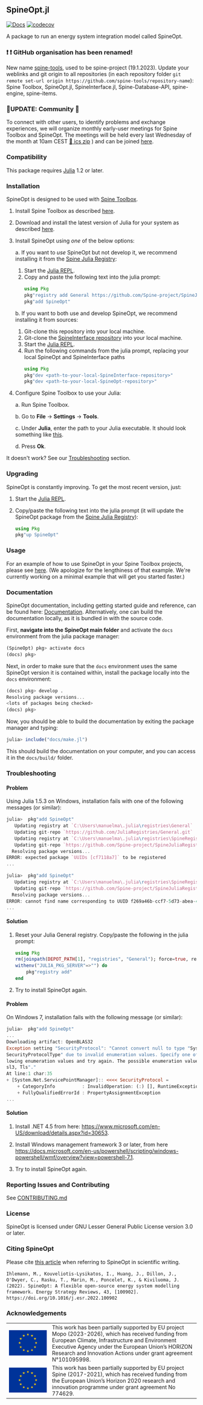 ## SpineOpt.jl

[![Docs](https://img.shields.io/badge/docs-stable-blue.svg)](https://spine-project.github.io/SpineOpt.jl/latest/index.html)
[![codecov](https://codecov.io/gh/Spine-project/SpineOpt.jl/branch/master/graph/badge.svg)](https://codecov.io/gh/Spine-project/SpineOpt.jl)

A package to run an energy system integration model called SpineOpt.

### :exclamation: :exclamation:  **GitHub organisation has been renamed!** 

New name [spine-tools](https://github.com/spine-tools), used to be spine-project (19.1.2023). Update your weblinks and git origin to all repositories (in each repository folder `git remote set-url origin https://github.com/spine-tools/repository-name`): Spine Toolbox, SpineOpt.jl, SpineInterface.jl, Spine-Database-API, spine-engine, spine-items.


### :loudspeaker:UPDATE: Community :rocket: 

To connect with other users, to identify problems and exchange experiences, we will organize monthly early-user meetings for Spine Toolbox and SpineOpt. The meetings will be held every last Wednesday of the month at 10am CEST [:calendar: ics zip](https://github.com/Spine-project/SpineOpt.jl/files/9149471/Spine.Toolbox.and.SpineOpt.Exchange.QA.Help.zip)
) and can be joined [here](https://teams.microsoft.com/l/meetup-join/19%3ameeting_YjlhOWNmZjYtMDUxMC00MWViLTllMGUtNGI0NWY5NzY2YTU4%40thread.v2/0?context=%7b%22Tid%22%3a%22d7ab8571-7881-415a-b0c2-b5a933c86ee8%22%2c%22Oid%22%3a%227ff67982-a736-42fa-ade6-994bb97d94a8%22%7d).

### Compatibility

This package requires [Julia](https://julialang.org/) 1.2 or later.

### Installation

SpineOpt is designed to be used with [Spine Toolbox](https://github.com/Spine-project/Spine-Toolbox).

1. Install Spine Toolbox as described [here](https://github.com/Spine-project/Spine-Toolbox/blob/master/README.md#installation).

2. Download and install the latest version of Julia for your system as described [here](https://julialang.org/downloads).

3. Install SpineOpt using *one* of the below options:

	a. If you want to *use* SpineOpt but not develop it,
      we recommend installing it from the [Spine Julia Registry](https://github.com/Spine-project/SpineJuliaRegistry):

      1. Start the [Julia REPL](https://github.com/Spine-project/SpineOpt.jl/raw/master/docs/src/figs/win_run_julia.png).
      2. Copy and paste the following text into the julia prompt:
         ```julia
         using Pkg
         pkg"registry add General https://github.com/Spine-project/SpineJuliaRegistry"
         pkg"add SpineOpt"
         ```

	b. If you want to both use and develop SpineOpt, we recommend installing it from sources:

      1. Git-clone this repository into your local machine.
      2. Git-clone the [SpineInterface repository](https://github.com/Spine-project/SpineInterface.jl) into your local machine.
      3. Start the [Julia REPL](https://github.com/Spine-project/SpineOpt.jl/raw/master/docs/src/figs/win_run_julia.png).
      4. Run the following commands from the julia prompt, replacing your local SpineOpt and SpineInterface paths
         ```julia
         using Pkg
         pkg"dev <path-to-your-local-SpineInterface-repository>"
         pkg"dev <path-to-your-local-SpineOpt-repository>"
         ```

4. Configure Spine Toolbox to use your Julia:

	a. Run Spine Toolbox.

	b. Go to **File** -> **Settings** -> **Tools**.

	c. Under **Julia**, enter the path to your Julia executable. It should look something like [this](https://github.com/Spine-project/SpineOpt.jl/raw/master/docs/src/figs/spinetoolbox_settings_juliaexe.png).

	d. Press **Ok**.

It doesn't work? See our [Troubleshooting](#troubleshooting) section.

### Upgrading

SpineOpt is constantly improving. To get the most recent version, just:

1. Start the [Julia REPL](https://github.com/Spine-project/SpineOpt.jl/raw/master/docs/src/figs/win_run_julia.png).

2. Copy/paste the following text into the julia prompt
(it will update the SpineOpt package from the [Spine Julia Registry](https://github.com/Spine-project/SpineJuliaRegistry)):

	```julia
	using Pkg
	pkg"up SpineOpt"
	```

### Usage

For an example of how to use SpineOpt in your Spine Toolbox projects,
please see [here](https://spine-toolbox.readthedocs.io/en/latest/case_study_a5.html).
(We apologize for the lengthiness of that example. We're currently working on a minimal example that will get you started faster.)

### Documentation

SpineOpt documentation, including getting started guide and reference, can be found here: [Documentation](https://spine-project.github.io/SpineOpt.jl/latest/index.html).
Alternatively, one can build the documentation locally, as it is bundled in with the source code.

First, **navigate into the SpineOpt main folder** and activate the `docs` environment from the julia package manager:

```julia
(SpineOpt) pkg> activate docs
(docs) pkg>
```

Next, in order to make sure that the `docs` environment uses the same SpineOpt version it is contained within,
install the package locally into the `docs` environment:

```julia
(docs) pkg> develop .
Resolving package versions...
<lots of packages being checked>
(docs) pkg>
```

Now, you should be able to build the documentation by exiting the package manager and typing:

```julia
julia> include("docs/make.jl")
```

This should build the documentation on your computer, and you can access it in the `docs/build/` folder.

### Troubleshooting

#### Problem

Using Julia 1.5.3 on Windows, installation fails with one of the following messages (or similar):

```julia
julia>  pkg"add SpineOpt"
   Updating registry at `C:\Users\manuelma\.julia\registries\General`
   Updating git-repo `https://github.com/JuliaRegistries/General.git`
   Updating registry at `C:\Users\manuelma\.julia\registries\SpineRegistry`
   Updating git-repo `https://github.com/Spine-project/SpineJuliaRegistry`
  Resolving package versions...
ERROR: expected package `UUIDs [cf7118a7]` to be registered
...
```
```julia
julia>  pkg"add SpineOpt"
   Updating registry at `C:\Users\manuelma\.julia\registries\SpineRegistry`
   Updating git-repo `https://github.com/Spine-project/SpineJuliaRegistry`
  Resolving package versions...
ERROR: cannot find name corresponding to UUID f269a46b-ccf7-5d73-abea-4c690281aa53 in a registry
...
 ```

#### Solution

1. Reset your Julia General registry. Copy/paste the following in the julia prompt:

	```julia
	using Pkg
	rm(joinpath(DEPOT_PATH[1], "registries", "General"); force=true, recursive=true)
	withenv("JULIA_PKG_SERVER"=>"") do
	    pkg"registry add"
	end
	```
2. Try to install SpineOpt again.

#### Problem

On Windows 7, installation fails with the following message (or similar):

```julia
julia>  pkg"add SpineOpt"
...
Downloading artifact: OpenBLAS32
Exception setting "SecurityProtocol": "Cannot convert null to type "System.Net.
SecurityProtocolType" due to invalid enumeration values. Specify one of the fol
lowing enumeration values and try again. The possible enumeration values are "S
sl3, Tls"."
At line:1 char:35
+ [System.Net.ServicePointManager]:: <<<< SecurityProtocol =
    + CategoryInfo          : InvalidOperation: (:) [], RuntimeException
    + FullyQualifiedErrorId : PropertyAssignmentException
...
```

#### Solution

1. Install .NET 4.5 from here: https://www.microsoft.com/en-US/download/details.aspx?id=30653.

2. Install Windows management framework 3 or later, from here https://docs.microsoft.com/en-us/powershell/scripting/windows-powershell/wmf/overview?view=powershell-7.1.

3. Try to install SpineOpt again.


### Reporting Issues and Contributing

See [CONTRIBUTING.md](CONTRIBUTING.md)

### License

SpineOpt is licensed under GNU Lesser General Public License version 3.0 or later.

### Citing SpineOpt

Please cite [this article](https://doi.org/10.1016/j.esr.2022.100902) when referring to SpineOpt in scientific writing.

```
Ihlemann, M., Kouveliotis-Lysikatos, I., Huang, J., Dillon, J., O'Dwyer, C., Rasku, T., Marin, M., Poncelet, K., & Kiviluoma, J. (2022). SpineOpt: A flexible open-source energy system modelling framework. Energy Strategy Reviews, 43, [100902]. https://doi.org/10.1016/j.esr.2022.100902
```

### Acknowledgements

<center>
<table width=500px frame="none">
<tr>
<td valign="middle" width=100px>
<img src=docs/src/figs/eu-emblem-low-res.jpg alt="EU emblem" width=100%></td>
<td valign="middle">This work has been partially supported by EU project Mopo (2023-2026), which has received funding from European Climate, Infrastructure and Environment Executive Agency under the European Union’s HORIZON Research and Innovation Actions under grant agreement N°101095998.</td>
<tr>
<td valign="middle" width=100px>
<img src=docs/src/figs/eu-emblem-low-res.jpg alt="EU emblem" width=100%></td>
<td valign="middle">This work has been partially supported by EU project Spine (2017-2021), which has received funding from the European Union’s Horizon 2020 research and innovation programme under grant agreement No 774629.</td>
</table>
</center>
